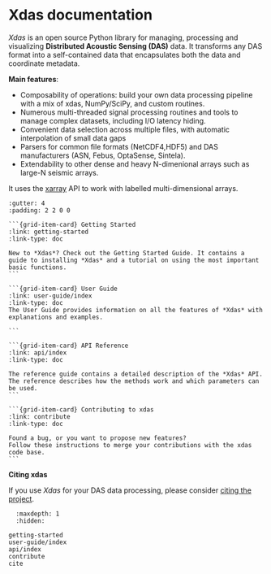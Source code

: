 # Xdas documentation

*Xdas* is an open source Python library for managing, processing and visualizing **Distributed Acoustic Sensing (DAS)** data. It transforms any DAS format into a self-contained data that encapsulates both the data and coordinate metadata.

**Main features**:

- Composability of operations: build your own data processing pipeline with a mix of xdas, NumPy/SciPy, and custom routines.
- Numerous multi-threaded signal processing routines and tools to manage complex datasets, including I/O latency hiding.
- Convenient data selection across multiple files, with automatic interpolation of small data gaps
- Parsers for common file formats (NetCDF4,HDF5) and DAS manufacturers (ASN, Febus, OptaSense, Sintela).
- Extendability to other dense and heavy N-dimenional arrays such as large-N seismic arrays.

It uses the
[xarray](https://xarray.dev) API to work with labelled multi-dimensional arrays. 


````{grid} 1 2 2 2
:gutter: 4
:padding: 2 2 0 0

```{grid-item-card} Getting Started
:link: getting-started
:link-type: doc

New to *Xdas*? Check out the Getting Started Guide. It contains a guide to installing *Xdas* and a tutorial on using the most important basic functions. 
```

```{grid-item-card} User Guide
:link: user-guide/index
:link-type: doc
The User Guide provides information on all the features of *Xdas* with explanations and examples.

```

```{grid-item-card} API Reference
:link: api/index
:link-type: doc

The reference guide contains a detailed description of the *Xdas* API.
The reference describes how the methods work and which parameters can
be used.
```

```{grid-item-card} Contributing to xdas
:link: contribute
:link-type: doc

Found a bug, or you want to propose new features?
Follow these instructions to merge your contributions with the xdas code base.
```

````

**Citing xdas**

If you use *Xdas* for your DAS data processing, please consider 
[citing the project](cite).


```{toctree}
  :maxdepth: 1
  :hidden:

getting-started
user-guide/index
api/index
contribute
cite
```
